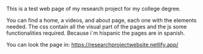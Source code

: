 This is a test web page of my research project for my college degree.

You can find a home, a videos, and about page, each one with the elements needed.
The css contain all the visual part of the pages and the js some functionalities required.
Because i´m hispanic the pages are in spanish.

You can look the page in: https://researchprojectwebsite.netlify.app/
